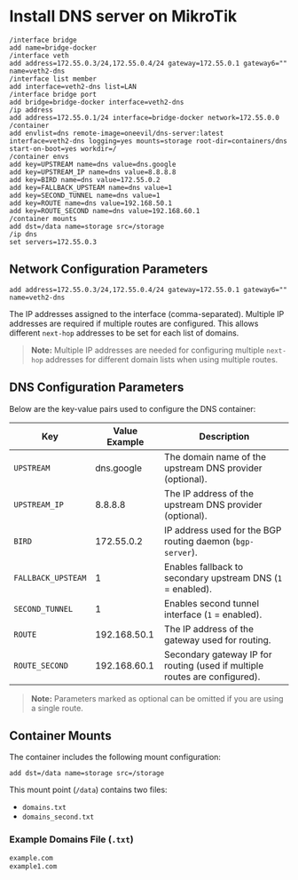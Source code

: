 # Install DNS server on MikroTik

```
/interface bridge
add name=bridge-docker
/interface veth
add address=172.55.0.3/24,172.55.0.4/24 gateway=172.55.0.1 gateway6="" name=veth2-dns
/interface list member
add interface=veth2-dns list=LAN
/interface bridge port
add bridge=bridge-docker interface=veth2-dns
/ip address
add address=172.55.0.1/24 interface=bridge-docker network=172.55.0.0
/container
add envlist=dns remote-image=oneevil/dns-server:latest interface=veth2-dns logging=yes mounts=storage root-dir=containers/dns start-on-boot=yes workdir=/
/container envs
add key=UPSTREAM name=dns value=dns.google
add key=UPSTREAM_IP name=dns value=8.8.8.8
add key=BIRD name=dns value=172.55.0.2
add key=FALLBACK_UPSTEAM name=dns value=1
add key=SECOND_TUNNEL name=dns value=1
add key=ROUTE name=dns value=192.168.50.1
add key=ROUTE_SECOND name=dns value=192.168.60.1
/container mounts
add dst=/data name=storage src=/storage
/ip dns
set servers=172.55.0.3

```

## Network Configuration Parameters

```text
add address=172.55.0.3/24,172.55.0.4/24 gateway=172.55.0.1 gateway6="" name=veth2-dns
```

The IP addresses assigned to the interface (comma-separated). Multiple IP addresses are required if multiple routes are configured. This allows different `next-hop` addresses to be set for each list of domains.

> **Note:** Multiple IP addresses are needed for configuring multiple `next-hop` addresses for different domain lists when using multiple routes.

## DNS Configuration Parameters

Below are the key-value pairs used to configure the DNS container:

| Key                  | Value Example       | Description                                                                 |
|----------------------|---------------------|-----------------------------------------------------------------------------|
| `UPSTREAM`           | dns.google          | The domain name of the upstream DNS provider (optional).                   |
| `UPSTREAM_IP`        | 8.8.8.8             | The IP address of the upstream DNS provider (optional).                    |
| `BIRD`               | 172.55.0.2          | IP address used for the BGP routing daemon (`bgp-server`).                 |
| `FALLBACK_UPSTEAM`   | 1                   | Enables fallback to secondary upstream DNS (`1` = enabled).                |
| `SECOND_TUNNEL`      | 1                   | Enables second tunnel interface (`1` = enabled).                           |
| `ROUTE`              | 192.168.50.1        | The IP address of the gateway used for routing.                            |
| `ROUTE_SECOND`       | 192.168.60.1        | Secondary gateway IP for routing (used if multiple routes are configured). |

> **Note:** Parameters marked as optional can be omitted if you are using a single route.

## Container Mounts

The container includes the following mount configuration:

```
add dst=/data name=storage src=/storage
```

This mount point (`/data`) contains two files:

- `domains.txt`
- `domains_second.txt`

### Example Domains File (`.txt`)

```txt
example.com
example1.com
```
